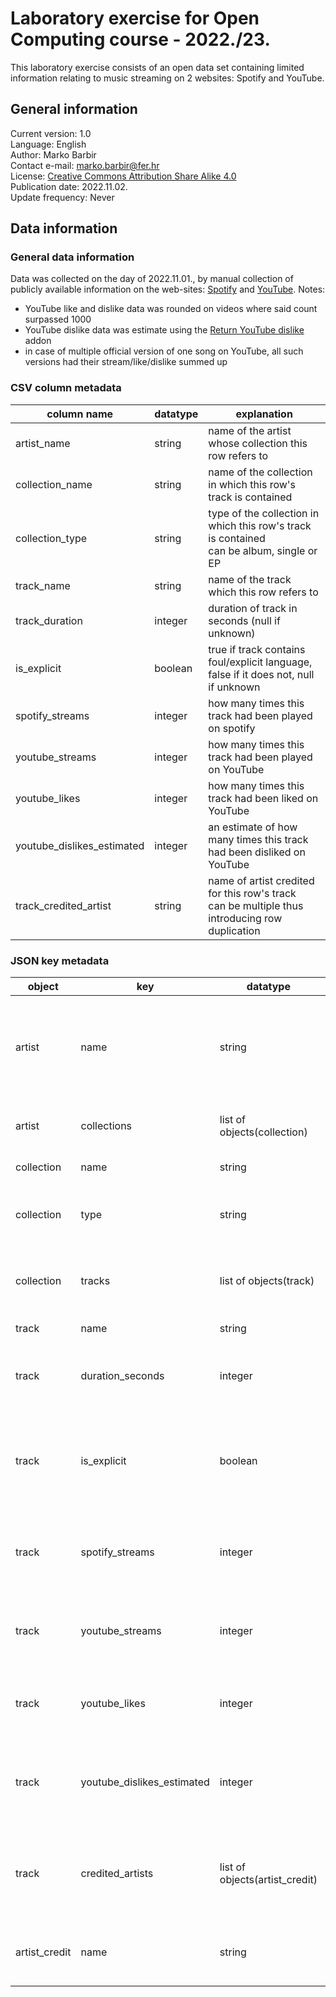 # Laboratory exercise for Open Computing course - 2022./23.  

This laboratory exercise consists of an open data set containing limited information relating to music streaming on 2 websites: Spotify and YouTube.

## General information
Current version: 1.0  
Language: English  
Author: Marko Barbir  
Contact e-mail: [marko.barbir@fer.hr](mailto:marko.barbir@fer.hr)  
License: [Creative Commons Attribution Share Alike 4.0](https://creativecommons.org/licenses/by-sa/4.0/)  
Publication date: 2022.11.02.  
Update frequency: Never  

## Data information

### General data information

Data was collected on the day of 2022.11.01., by manual collection of publicly available information on the
web-sites: [Spotify](https://www.spotify.com/) and [YouTube](https://www.youtube.com/).
Notes:
- YouTube like and dislike data was rounded on videos where said count surpassed 1000
- YouTube dislike data was estimate using the [Return YouTube dislike](https://www.returnyoutubedislike.com/) addon
- in case of multiple official version of one song on YouTube, all such versions had their
stream/like/dislike summed up

### CSV column metadata

| column name                | datatype | explanation                                                                                        | 
|----------------------------|----------|----------------------------------------------------------------------------------------------------|
| artist_name                | string   | name of the artist whose collection this row refers to                                             |
| collection_name            | string   | name of the collection in which this row's track is contained                                      |
| collection_type            | string   | type of the collection in which this row's track is contained<br/>can be album, single or EP       |
| track_name                 | string   | name of the track which this row refers to                                                         |
| track_duration             | integer  | duration of track in seconds (null if unknown)                                                     |
| is_explicit                | boolean  | true if track contains foul/explicit language, false if it does not, null if unknown               |
| spotify_streams            | integer  | how many times this track had been played on spotify                                               |
| youtube_streams            | integer  | how many times this track had been played on YouTube                                               |
| youtube_likes              | integer  | how many times this track had been liked on YouTube                                                |
| youtube_dislikes_estimated | integer  | an estimate of how many times this track had been disliked on YouTube                              |
| track_credited_artist      | string   | name of artist credited for this row's track<br/>can be multiple thus introducing row duplication  |

### JSON key metadata

| object        | key                        | datatype                       | explanation                                                                          |
|---------------|----------------------------|--------------------------------|--------------------------------------------------------------------------------------|
| artist        | name                       | string                         | name of artist whose collections are contained in this JSON file                     |
| artist        | collections                | list of objects(collection)    | list of collections atributed to this artist                                         |
| collection    | name                       | string                         | name of collection                                                                   |
| collection    | type                       | string                         | type of collection, can be album, single or EP                                       |
| collection    | tracks                     | list of objects(track)         | list of tracks contained in this collection                                          |
| track         | name                       | string                         | name of music track                                                                  |
| track         | duration_seconds           | integer                        | duration of track in seconds, null if unknown                                        |
| track         | is_explicit                | boolean                        | true if track contains foul/explicit language, false if it does not, null if unknown |
| track         | spotify_streams            | integer                        | how many times this track had been played on spotify                                 |
| track         | youtube_streams            | integer                        | how many times this track had been played on YouTube                                 |
| track         | youtube_likes              | integer                        | how many times this track had been liked on YouTube                                  |
| track         | youtube_dislikes_estimated | integer                        | an estimate of how many times this track had been disliked on YouTube                |
| track         | credited_artists           | list of objects(artist_credit) | list of artists which are have credits on Spotify for this track                     |
| artist_credit | name                       | string                         | name of artist credited on relating track                                            |

